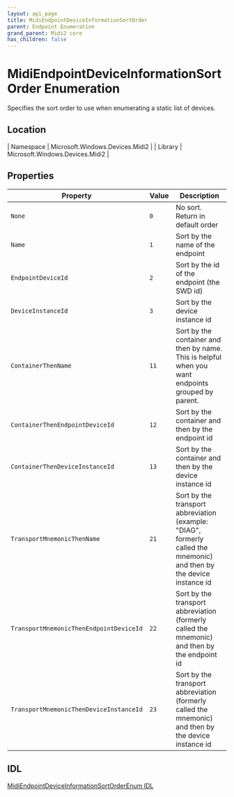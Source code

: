 ```yaml
---
layout: api_page
title: MidiEndpointDeviceInformationSortOrder
parent: Endpoint Enumeration
grand_parent: Midi2 core
has_children: false
---
```


# MidiEndpointDeviceInformationSortOrder Enumeration

Specifies the sort order to use when enumerating a static list of devices.

## Location

| Namespace | Microsoft.Windows.Devices.Midi2 |
| Library | Microsoft.Windows.Devices.Midi2 |

## Properties

| Property | Value | Description |
| --------------- | ---------- | ----------- |
| `None` | `0` | No sort. Return in default order |
| `Name` | `1` | Sort by the name of the endpoint |
| `EndpointDeviceId` | `2` | Sort by the id of the endpoint (the SWD id) |
| `DeviceInstanceId` | `3` | Sort by the device instance id |
| `ContainerThenName` | `11` | Sort by the container and then by name. This is helpful when you want endpoints grouped by parent. |
| `ContainerThenEndpointDeviceId` | `12` | Sort by the container and then by the endpoint id |
| `ContainerThenDeviceInstanceId` | `13` | Sort by the container and then by the device instance id |
| `TransportMnemonicThenName` | `21` | Sort by the transport abbreviation (example: "DIAG", formerly called the mnemonic) and then by the device instance id |
| `TransportMnemonicThenEndpointDeviceId` | `22` | Sort by the transport abbreviation (formerly called the mnemonic) and then by the endpoint id |
| `TransportMnemonicThenDeviceInstanceId` | `23` | Sort by the transport abbreviation (formerly called the mnemonic) and then by the device instance id |

## IDL

[MidiEndpointDeviceInformationSortOrderEnum IDL](https://github.com/microsoft/MIDI/blob/main/src/app-sdk/winrt/MidiEndpointDeviceInformationSortOrderEnum.idl)

